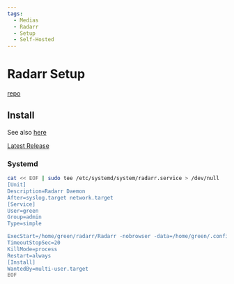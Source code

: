 ```yaml
---
tags:
  - Medias
  - Radarr
  - Setup
  - Self-Hosted
---
```


# Radarr Setup

[repo](https://github.com/Radarr/Radarr)

## Install

See also [here](https://wiki.servarr.com/radarr/installation#linux)

[Latest Release](https://github.com/Radarr/Radarr/releases)

### Systemd

```bash
cat << EOF | sudo tee /etc/systemd/system/radarr.service > /dev/null
[Unit]
Description=Radarr Daemon
After=syslog.target network.target
[Service]
User=green
Group=admin
Type=simple

ExecStart=/home/green/radarr/Radarr -nobrowser -data=/home/green/.config/radarr/
TimeoutStopSec=20
KillMode=process
Restart=always
[Install]
WantedBy=multi-user.target
EOF
```

